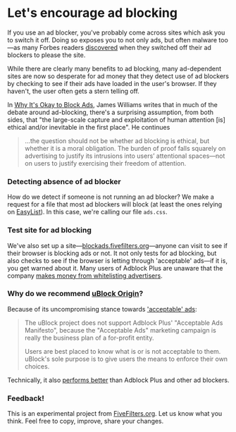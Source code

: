 # Let's encourage ad blocking

If you use an ad blocker, you've probably come across sites which ask you to switch it off. Doing so exposes you to not only ads, but often malware too&mdash;as many Forbes readers [discovered](https://www.schneier.com/blog/archives/2016/02/the_ads_vs_ad_b.html) when they switched off their ad blockers to please the site.

While there are clearly many benefits to ad blocking, many ad-dependent sites are now so desperate for ad money that they detect use of ad blockers by checking to see if their ads have loaded in the user's browser. If they haven't, the user often gets a stern telling off.

In [Why It's Okay to Block Ads](http://blog.practicalethics.ox.ac.uk/2015/10/why-its-ok-to-block-ads/), James Williams writes that in much of the debate around ad-blocking, there's a surprising assumption, from both sides, that "the large-scale capture and exploitation of human attention [is] ethical and/or inevitable in the first place".  He continues

<blockquote>...the question should not be whether ad blocking is ethical, but whether it is a moral obligation. The burden of proof falls squarely on advertising to justify its intrusions into users’ attentional spaces&mdash;not on users to justify exercising their freedom of attention.</blockquote>

### Detecting absence of ad blocker

How do we detect if someone is not running an ad blocker? We make a request for a file that most ad blockers will block (at least the ones relying on [EasyList](https://easylist.adblockplus.org/en/)). In this case, we're calling our file `ads.css`. 

### Test site for ad blocking

We've also set up a site&mdash;[blockads.fivefilters.org](https://blockads.fivefilters.org)&mdash;anyone can visit to see if their browser is blocking ads or not. It not only tests for ad blocking, but also checks to see if the browser is letting through 'acceptable' ads&mdash;if it is, you get warned about it. Many users of Adblock Plus are unaware that the company [makes money from whitelisting advertisers](http://www.engadget.com/2016/02/12/rip-adblock-plus/).

### Why do we recommend [uBlock Origin](https://github.com/gorhill/uBlock)?

Because of its uncompromising stance towards ['acceptable' ads](https://github.com/gorhill/uBlock/blob/master/MANIFESTO.md):

<blockquote><p>The uBlock project does not support Adblock Plus' "Acceptable Ads Manifesto", because the "Acceptable Ads" marketing campaign is really the business plan of a for-profit entity.</p>

<p>Users are best placed to know what is or is not acceptable to them. uBlock's sole purpose is to give users the means to enforce their own choices.</p></blockquote>

Technically, it also [performs better](https://github.com/gorhill/uBlock#performance) than Adblock Plus and other ad blockers.

### Feedback!

This is an experimental project from [FiveFilters.org](http://fivefilters.org). Let us know what you think. Feel free to copy, improve, share your changes.
